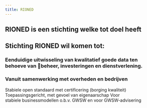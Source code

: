 ```yaml
---
title: RIONED
---
```


## RIONED is een stichting welke tot doel heeft
## Stichting RIONED wil komen tot:
### Eenduidige uitwisseling van kwalitatief goede data ten behoeve van beheer, investeringen en dienstverlening.
### Vanuit samenwerking met overheden en bedrijven
Stabiele open standaard met certificering (borging kwaliteit)
Toepassingsgericht, met gevoel van eigenaarschap
Voor stabiele businessmodellen o.b.v. GWSW en voor GWSW-advisering
##
##
